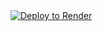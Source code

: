 <a href="https://render.com/deploy?repo=https://github.com/karaageYUKI/maucycilic">
 <img src="https://render.com/images/deploy-to-render-button.svg" alt="Deploy to Render"><br>
</a>

